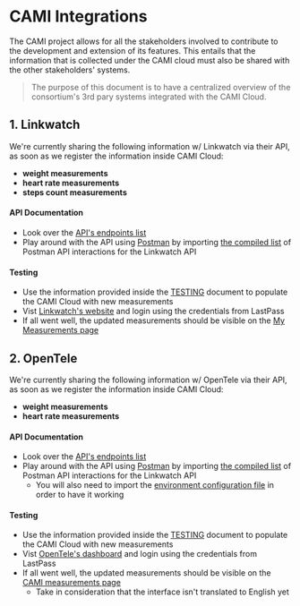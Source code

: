 # CAMI Integrations

The CAMI project allows for all the stakeholders involved to contribute to the development and extension of its features. This entails that the information that is collected under the CAMI cloud must also be shared with the other stakeholders' systems.

> The purpose of this document is to have a centralized overview of the consortium's 3rd pary systems integrated with the CAMI Cloud.

## 1. Linkwatch

We're currently sharing the following information w/ Linkwatch via their API, as soon as we register the information inside CAMI Cloud:
* **weight measurements**
* **heart rate measurements**
* **steps count measurements**

#### API Documentation
* Look over the [API's endpoints list](https://linkwatchrestservicetest.azurewebsites.net/Help/)
* Play around with the API using [Postman](https://www.getpostman.com/) by importing [the compiled list](https://www.getpostman.com/collections/3610b13f2b4f37f0223e) of Postman API interactions for the Linkwatch API

#### Testing
* Use the information provided inside the [TESTING](TESTING.md) document to populate the CAMI Cloud with new measurements
* Vist [Linkwatch's website](http://www.mylinkwatch.se/) and login using the credentials from LastPass
* If all went well, the updated measurements should be visible on the [My Measurements page](http://www.mylinkwatch.se/my-measurements/)


## 2. OpenTele

We're currently sharing the following information w/ OpenTele via their API, as soon as we register the information inside CAMI Cloud:
* **weight measurements**
* **heart rate measurements**

#### API Documentation
* Look over the [API's endpoints list](https://bitbucket.org/4s/opentele2-citizen-server/src/afa35a584cbe2efe5adbdcc3dcd152d294243a34/docs/patient-api/PatientApi.md?at=master&fileviewer=file-view-default)
* Play around with the API using [Postman](https://www.getpostman.com/) by importing [the compiled list](https://www.getpostman.com/collections/c03e6655dcb424673961) of Postman API interactions for the Linkwatch API
  * You will also need to import the [environment configuration file](https://drive.google.com/open?id=0B5R_gDLmaW5Udk8zQVVPVVhfTnc) in order to have it working

#### Testing
* Use the information provided inside the [TESTING](TESTING.md) document to populate the CAMI Cloud with new measurements
* Vist [OpenTele's dashboard](https://opentele.aliviate.dk:4387/opentele-server/) and login using the credentials from LastPass
* If all went well, the updated measurements should be visible on the [CAMI measurements page](https://opentele.aliviate.dk:4387/opentele-server/patient/questionnaires/13)
  * Take in consideration that the interface isn't translated to English yet
